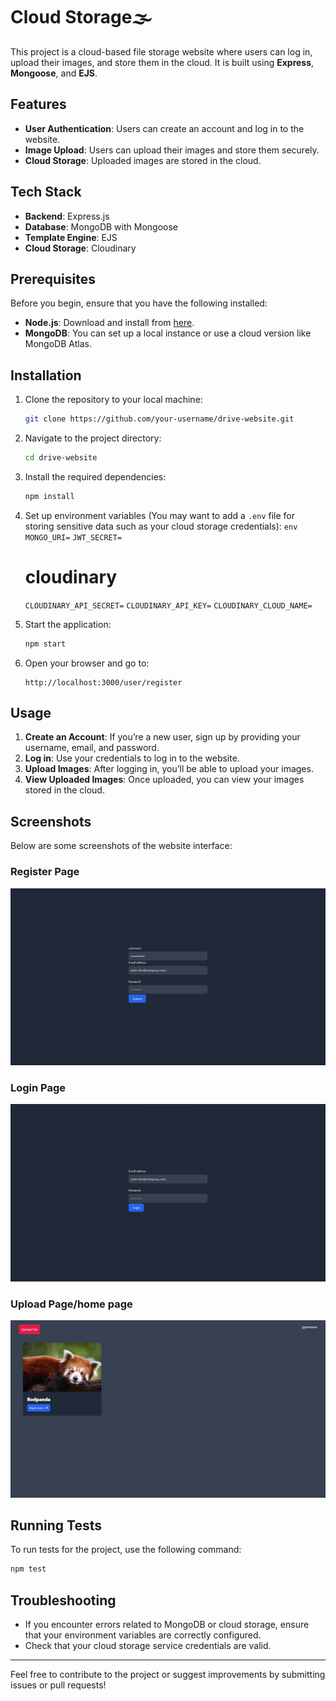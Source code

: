 #  Cloud Storage🌫️

This project is a cloud-based file storage website where users can log in, upload their images, and store them in the cloud. It is built using **Express**, **Mongoose**, and **EJS**.

## Features
- **User Authentication**: Users can create an account and log in to the website.
- **Image Upload**: Users can upload their images and store them securely.
- **Cloud Storage**: Uploaded images are stored in the cloud.

## Tech Stack
- **Backend**: Express.js
- **Database**: MongoDB with Mongoose
- **Template Engine**: EJS
- **Cloud Storage**: Cloudinary
## Prerequisites
Before you begin, ensure that you have the following installed:
- **Node.js**: Download and install from [here](https://nodejs.org/).
- **MongoDB**: You can set up a local instance or use a cloud version like MongoDB Atlas.

## Installation

1. Clone the repository to your local machine:
   ```bash
   git clone https://github.com/your-username/drive-website.git
   ```

2. Navigate to the project directory:
   ```bash
   cd drive-website
   ```

3. Install the required dependencies:
   ```bash
   npm install
   ```
4. Set up environment variables (You may want to add a `.env` file for storing sensitive data such as your cloud storage credentials):
   `env`
   `MONGO_URI=`
   `JWT_SECRET=`

   # cloudinary 
   `CLOUDINARY_API_SECRET=`
   `CLOUDINARY_API_KEY=`
   `CLOUDINARY_CLOUD_NAME=`
   

5. Start the application:
   ```bash
   npm start
   ```

6. Open your browser and go to:
   ```
   http://localhost:3000/user/register
   ```

## Usage

1. **Create an Account**: If you’re a new user, sign up by providing your username, email, and password.
2. **Log in**: Use your credentials to log in to the website.
3. **Upload Images**: After logging in, you’ll be able to upload your images.
4. **View Uploaded Images**: Once uploaded, you can view your images stored in the cloud.

## Screenshots

Below are some screenshots of the website interface:
### Register Page
![Login](./screenshot/Register.png)

### Login Page
![Login](./screenshot/Login.png)

### Upload Page/home page
![Upload](./screenshot/Upload.png)



## Running Tests

To run tests for the project, use the following command:
```bash
npm test
```

## Troubleshooting

- If you encounter errors related to MongoDB or cloud storage, ensure that your environment variables are correctly configured.
- Check that your cloud storage service credentials  are valid.


---

Feel free to contribute to the project or suggest improvements by submitting issues or pull requests!
